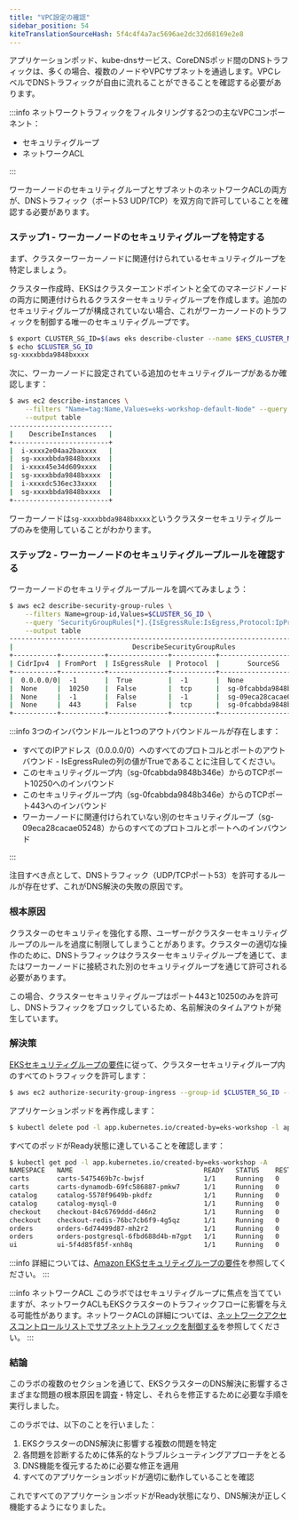 ```yaml
---
title: "VPC設定の確認"
sidebar_position: 54
kiteTranslationSourceHash: 5f4c4f4a7ac5696ae2dc32d68169e2e8
---
```


アプリケーションポッド、kube-dnsサービス、CoreDNSポッド間のDNSトラフィックは、多くの場合、複数のノードやVPCサブネットを通過します。VPCレベルでDNSトラフィックが自由に流れることができることを確認する必要があります。

:::info
ネットワークトラフィックをフィルタリングする2つの主なVPCコンポーネント：

- セキュリティグループ
- ネットワークACL

:::

ワーカーノードのセキュリティグループとサブネットのネットワークACLの両方が、DNSトラフィック（ポート53 UDP/TCP）を双方向で許可していることを確認する必要があります。

### ステップ1 - ワーカーノードのセキュリティグループを特定する

まず、クラスターワーカーノードに関連付けられているセキュリティグループを特定しましょう。

クラスター作成時、EKSはクラスターエンドポイントと全てのマネージドノードの両方に関連付けられるクラスターセキュリティグループを作成します。追加のセキュリティグループが構成されていない場合、これがワーカーノードのトラフィックを制御する唯一のセキュリティグループです。

```bash timeout=30
$ export CLUSTER_SG_ID=$(aws eks describe-cluster --name $EKS_CLUSTER_NAME --region $AWS_REGION --query "cluster.resourcesVpcConfig.clusterSecurityGroupId" --output text)
$ echo $CLUSTER_SG_ID
sg-xxxxbbda9848bxxxx
```

次に、ワーカーノードに設定されている追加のセキュリティグループがあるか確認します：

```bash timeout=30
$ aws ec2 describe-instances \
    --filters "Name=tag:Name,Values=eks-workshop-default-Node" --query 'Reservations[*].Instances[*].[InstanceId,SecurityGroups[*].GroupId]' \
    --output table
--------------------------
|    DescribeInstances   |
+------------------------+
|  i-xxxx2e04aa2baxxxx   |
|  sg-xxxxbbda9848bxxxx  |
|  i-xxxx45e34d609xxxx   |
|  sg-xxxxbbda9848bxxxx  |
|  i-xxxxdc536ec33xxxx   |
|  sg-xxxxbbda9848bxxxx  |
+------------------------+
```

ワーカーノードは`sg-xxxxbbda9848bxxxx`というクラスターセキュリティグループのみを使用していることがわかります。

### ステップ2 - ワーカーノードのセキュリティグループルールを確認する

ワーカーノードのセキュリティグループルールを調べてみましょう：

```bash timeout=30
$ aws ec2 describe-security-group-rules \
    --filters Name=group-id,Values=$CLUSTER_SG_ID \
    --query 'SecurityGroupRules[*].{IsEgressRule:IsEgress,Protocol:IpProtocol,FromPort:FromPort,ToPort:ToPort,CidrIpv4:CidrIpv4,SourceSG:ReferencedGroupInfo.GroupId}' \
    --output table
-----------------------------------------------------------------------------------------
|                              DescribeSecurityGroupRules                               |
+-----------+-----------+---------------+-----------+------------------------+----------+
| CidrIpv4  | FromPort  | IsEgressRule  | Protocol  |       SourceSG         | ToPort   |
+-----------+-----------+---------------+-----------+------------------------+----------+
|  0.0.0.0/0|  -1       |  True         |  -1       |  None                  |  -1      |
|  None     |  10250    |  False        |  tcp      |  sg-0fcabbda9848b346e  |  10250   |
|  None     |  -1       |  False        |  -1       |  sg-09eca28cacae05248  |  -1      |
|  None     |  443      |  False        |  tcp      |  sg-0fcabbda9848b346e  |  443     |
+-----------+-----------+---------------+-----------+------------------------+----------+
```

:::info
3つのインバウンドルールと1つのアウトバウンドルールが存在します：

- すべてのIPアドレス（0.0.0.0/0）へのすべてのプロトコルとポートのアウトバウンド - IsEgressRuleの列の値がTrueであることに注目してください。
- このセキュリティグループ内（sg-0fcabbda9848b346e）からのTCPポート10250へのインバウンド
- このセキュリティグループ内（sg-0fcabbda9848b346e）からのTCPポート443へのインバウンド
- ワーカーノードに関連付けられていない別のセキュリティグループ（sg-09eca28cacae05248）からのすべてのプロトコルとポートへのインバウンド

:::

注目すべき点として、DNSトラフィック（UDP/TCPポート53）を許可するルールが存在せず、これがDNS解決の失敗の原因です。

### 根本原因

クラスターのセキュリティを強化する際、ユーザーがクラスターセキュリティグループのルールを過度に制限してしまうことがあります。クラスターの適切な操作のために、DNSトラフィックはクラスターセキュリティグループを通じて、またはワーカーノードに接続された別のセキュリティグループを通じて許可される必要があります。

この場合、クラスターセキュリティグループはポート443と10250のみを許可し、DNSトラフィックをブロックしているため、名前解決のタイムアウトが発生しています。

### 解決策

[EKSセキュリティグループの要件](https://docs.aws.amazon.com/eks/latest/userguide/sec-group-reqs.html)に従って、クラスターセキュリティグループ内のすべてのトラフィックを許可します：

```bash timeout=30 wait=5
$ aws ec2 authorize-security-group-ingress --group-id $CLUSTER_SG_ID --protocol -1 --port -1 --source-group $CLUSTER_SG_ID
```

アプリケーションポッドを再作成します：

```bash timeout=30 wait=30
$ kubectl delete pod -l app.kubernetes.io/created-by=eks-workshop -l app.kubernetes.io/component=service -A
```

すべてのポッドがReady状態に達していることを確認します：

```bash timeout=30
$ kubectl get pod -l app.kubernetes.io/created-by=eks-workshop -A
NAMESPACE   NAME                                 READY   STATUS    RESTARTS   AGE
carts       carts-5475469b7c-bwjsf               1/1     Running   0          50s
carts       carts-dynamodb-69fc586887-pmkw7      1/1     Running   0          19h
catalog     catalog-5578f9649b-pkdfz             1/1     Running   0          50s
catalog     catalog-mysql-0                      1/1     Running   0          19h
checkout    checkout-84c6769ddd-d46n2            1/1     Running   0          50s
checkout    checkout-redis-76bc7cb6f9-4g5qz      1/1     Running   0          23d
orders      orders-6d74499d87-mh2r2              1/1     Running   0          50s
orders      orders-postgresql-6fbd688d4b-m7gpt   1/1     Running   0          19h
ui          ui-5f4d85f85f-xnh8q                  1/1     Running   0          50s
```

:::info
詳細については、[Amazon EKSセキュリティグループの要件](https://docs.aws.amazon.com/eks/latest/userguide/sec-group-reqs.html)を参照してください。
:::

:::info ネットワークACL
このラボではセキュリティグループに焦点を当てていますが、ネットワークACLもEKSクラスターのトラフィックフローに影響を与える可能性があります。ネットワークACLの詳細については、[ネットワークアクセスコントロールリストでサブネットトラフィックを制御する](https://docs.aws.amazon.com/vpc/latest/userguide/vpc-network-acls.html)を参照してください。
:::

### 結論

このラボの複数のセクションを通じて、EKSクラスターのDNS解決に影響するさまざまな問題の根本原因を調査・特定し、それらを修正するために必要な手順を実行しました。

このラボでは、以下のことを行いました：

1. EKSクラスターのDNS解決に影響する複数の問題を特定
2. 各問題を診断するために体系的なトラブルシューティングアプローチをとる
3. DNS機能を復元するために必要な修正を適用
4. すべてのアプリケーションポッドが適切に動作していることを確認

これですべてのアプリケーションポッドがReady状態になり、DNS解決が正しく機能するようになりました。

